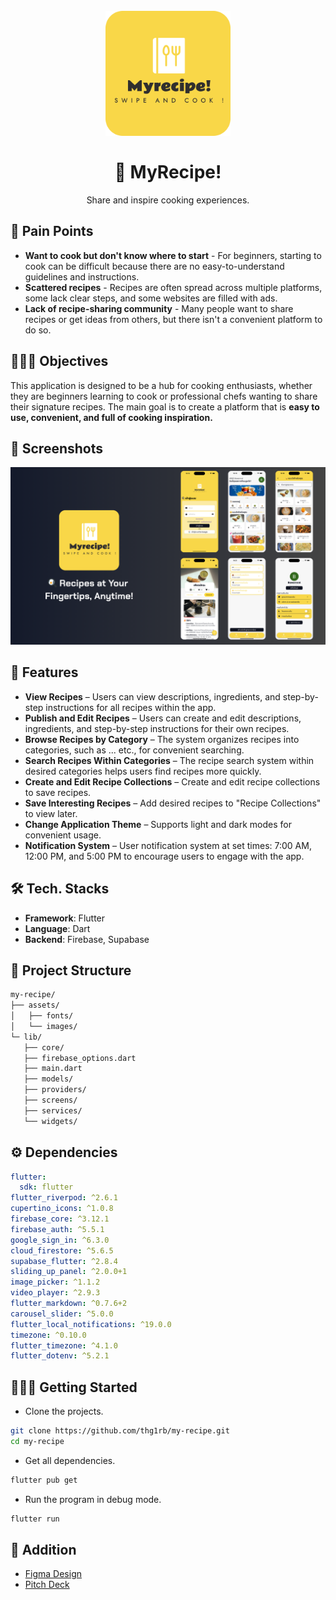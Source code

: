 <h1 align="center">
  <br>
  <img src="./logo.png" alt="" width="200" >
  <br>
  <br>
  <span>🍳 MyRecipe!</span>
  <br>
</h1>

<p align="center">Share and inspire cooking experiences.</p>

## 💭 Pain Points

- <b>Want to cook but don't know where to start</b> - For beginners, starting to cook can be difficult because there are no easy-to-understand guidelines and instructions.
- <b>Scattered recipes</b> - Recipes are often spread across multiple platforms, some lack clear steps, and some websites are filled with ads.
- <b>Lack of recipe-sharing community</b> - Many people want to share recipes or get ideas from others, but there isn't a convenient platform to do so.

## 🧑🏻‍🍳 Objectives

This application is designed to be a hub for cooking enthusiasts, whether they are beginners learning to cook or professional chefs wanting to share their signature recipes. The main goal is to create a platform that is <b>easy to use, convenient, and full of cooking inspiration.</b>

## 📸 Screenshots

![MyRecipe! Preview](preview.png)

## 🚀 Features

- <b>View Recipes</b> – Users can view descriptions, ingredients, and step-by-step instructions for all recipes within the app.
- <b>Publish and Edit Recipes</b> – Users can create and edit descriptions, ingredients, and step-by-step instructions for their own recipes.
- <b>Browse Recipes by Category</b> – The system organizes recipes into categories, such as ... etc., for convenient searching.
- <b>Search Recipes Within Categories</b> – The recipe search system within desired categories helps users find recipes more quickly.
- <b>Create and Edit Recipe Collections</b> – Create and edit recipe collections to save recipes.
- <b>Save Interesting Recipes</b> – Add desired recipes to "Recipe Collections" to view later.
- <b>Change Application Theme</b> – Supports light and dark modes for convenient usage.
- <b>Notification System</b> – User notification system at set times: 7:00 AM, 12:00 PM, and 5:00 PM to encourage users to engage with the app.

## 🛠️ Tech. Stacks

- <b>Framework</b>: Flutter
- <b>Language</b>: Dart
- <b>Backend</b>: Firebase, Supabase

## 📂 Project Structure

```bash
my-recipe/
├── assets/
│   ├── fonts/
│   └── images/
└─ lib/
   ├── core/
   ├── firebase_options.dart
   ├── main.dart
   ├── models/
   ├── providers/
   ├── screens/
   ├── services/
   └── widgets/
```

## ⚙️ Dependencies

```yaml
flutter:
  sdk: flutter
flutter_riverpod: ^2.6.1
cupertino_icons: ^1.0.8
firebase_core: ^3.12.1
firebase_auth: ^5.5.1
google_sign_in: ^6.3.0
cloud_firestore: ^5.6.5
supabase_flutter: ^2.8.4
sliding_up_panel: ^2.0.0+1
image_picker: ^1.1.2
video_player: ^2.9.3
flutter_markdown: ^0.7.6+2
carousel_slider: ^5.0.0
flutter_local_notifications: ^19.0.0
timezone: ^0.10.0
flutter_timezone: ^4.1.0
flutter_dotenv: ^5.2.1
```

## 🧑🏻‍💻 Getting Started

- Clone the projects.

```bash
git clone https://github.com/thg1rb/my-recipe.git
cd my-recipe
```

- Get all dependencies.

```bash
flutter pub get
```

- Run the program in debug mode.

```bash
flutter run
```

## 📎 Addition

- [Figma Design](https://www.figma.com/design/f57ukwitagkYS50WAEXneB/MyRecipe!?node-id=0-1&t=rvE1B9uK77SaUaP3-1)
- [Pitch Deck](https://www.canva.com/design/DAGjGNcuk8s/EUvvb3GQjn6zl0LNqaNe4A/edit?utm_content=DAGjGNcuk8s&utm_campaign=designshare&utm_medium=link2&utm_source=sharebutton)
